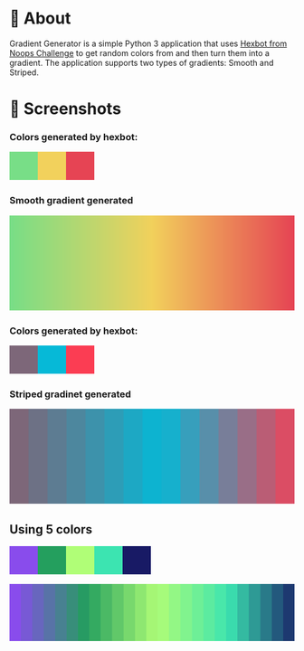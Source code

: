 # 👀 **About**

Gradient Generator is a simple Python 3 application that uses [Hexbot from Noops Challenge](https://noopschallenge.com/challenges/hexbot) to get random colors from and then turn them into a gradient.
The application supports two types of gradients: Smooth and Striped.

# 📸 **Screenshots**

### Colors generated by hexbot:
![Smooth gradient, generated colors by hexbot](images/colorsSmooth.png "Colors generated by hexbot")

### Smooth gradient generated
![Smooth gradient, gradient generated by the application](images/gradientSmooth.png "Smooth Gradient by the application")

### Colors generated by hexbot:
![Striped gradient, generated colors by hexbot](images/colorsStriped.png "Colors generated by hexbot")

### Striped gradinet generated
![Striped gradient, gradient generated by the application](images/gradientStriped.png "Striped Gradient by the application")

## Using 5 colors

![Striped gradient, generated colors by hexbot](images/colors.png "Colors generated by hexbot")

![Striped gradient, gradient generated by the application](images/gradient.png "Striped Gradient by the application")
